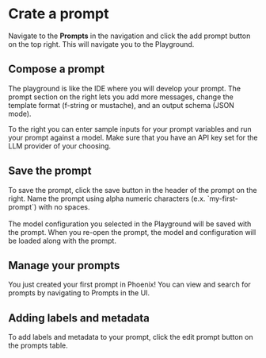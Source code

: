 # Crate a prompt

Navigate to the **Prompts** in the navigation and click the add prompt button on the top right. This will navigate you to the Playground.&#x20;

## Compose a prompt

The playground is like the IDE where you will develop your prompt. The prompt section on the right lets you add more messages, change the template format (f-string or mustache), and an output schema (JSON mode).

To the right you can enter sample inputs for your prompt variables and run your prompt against a model. Make sure that you have an API key set for the LLM provider of your choosing.



## Save the prompt

To save the prompt, click the save button in the header of the prompt on the right. Name the prompt using alpha numeric characters (e.x. \`my-first-prompt\`) with no spaces. \
\
The model configuration you selected in the Playground will be saved with the prompt. When you re-open the prompt, the model and configuration will be loaded along with the prompt.



## Manage your prompts

You just created your first prompt in Phoenix! You can view and search for prompts by navigating to Prompts in the UI.



## Adding labels and metadata

To add labels and metadata to your prompt, click the edit prompt button on the prompts table.







